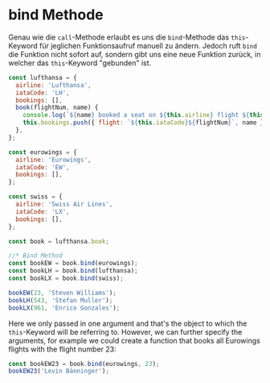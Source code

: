 # bind Methode

Genau wie die `call`-Methode erlaubt es uns die `bind`-Methode das `this`-Keyword für jeglichen Funktionsaufruf manuell zu ändern. Jedoch ruft `bind` die Funktion nicht sofort auf, sondern gibt uns eine neue Funktion zurück, in welcher das `this`-Keyword "gebunden" ist.

````Javascript
const lufthansa = {
  airline: 'Lufthansa',
  iataCode: 'LH',
  bookings: [],
  book(flightNum, name) {
    console.log(`${name} booked a seat on ${this.airline} flight ${this.iataCode}${flightNum}`);
    this.bookings.push({ flight: `${this.iataCode}${flightNum}`, name });
  },
};

const eurowings = {
  airline: 'Eurowings',
  iataCode: 'EW',
  bookings: [],
};

const swiss = {
  airline: 'Swiss Air Lines',
  iataCode: 'LX',
  bookings: [],
};

const book = lufthansa.book;

//* Bind Method
const bookEW = book.bind(eurowings);
const bookLH = book.bind(lufthansa);
const bookLX = book.bind(swiss);

bookEW(23, 'Steven Williams');
bookLH(543, 'Stefan Muller');
bookLX(961, 'Enrico Gonzales');
````

Here we only passed in one argument and that's the object to which the `this`-Keyword will be referring to. However, we can further specify the arguments, for example we could create a function that books all Eurowings flights with the flight number 23:

````Javascript
const bookEW23 = book.bind(eurowings, 23);
bookEW23('Levin Bänninger');
````

